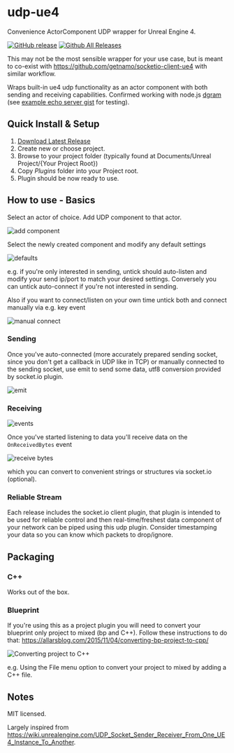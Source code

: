 # udp-ue4
Convenience ActorComponent UDP wrapper for Unreal Engine 4.

[![GitHub release](https://img.shields.io/github/release/getnamo/udp-ue4.svg)](https://github.com/getnamo/udp-ue4/releases)
[![Github All Releases](https://img.shields.io/github/downloads/getnamo/udp-ue4/total.svg)](https://github.com/getnamo/udp-ue4/releases)

This may not be the most sensible wrapper for your use case, but is meant to co-exist with https://github.com/getnamo/socketio-client-ue4 with similar workflow.

Wraps built-in ue4 udp functionality as an actor component with both sending and receiving capabilities. Confirmed working with node.js [dgram](https://nodejs.org/api/dgram.html) (see [example echo server gist](https://gist.github.com/getnamo/8117fdc64209af086ce0337310c52a51) for testing).

## Quick Install & Setup

 1. [Download Latest Release](https://github.com/getnamo/udp-ue4/releases)
 2. Create new or choose project.
 3. Browse to your project folder (typically found at Documents/Unreal Project/{Your Project Root})
 4. Copy *Plugins* folder into your Project root.
 5. Plugin should be now ready to use.
 
 ## How to use - Basics
 
 Select an actor of choice. Add UDP component to that actor.
 
 ![add component](https://i.imgur.com/EnCiU4K.png)
 
 Select the newly created component and modify any default settings
 
 ![defaults](https://i.imgur.com/nANqpPF.png)
 
 e.g. if you're only interested in sending, untick should auto-listen and modify your send ip/port to match your desired settings. Conversely you can untick auto-connect if you're not interested in sending.
 
 Also if you want to connect/listen on your own time untick both and connect manually via e.g. key event
 
 ![manual connect](https://i.imgur.com/HVrsO2p.png)
 
 ### Sending
 
 Once you've auto-connected (more accurately prepared sending socket, since you don't get a callback in UDP like in TCP) or manually connected to the sending socket, use emit to send some data, utf8 conversion provided by socket.io plugin.
 
 ![emit](https://i.imgur.com/3EIT8TL.png)
 
 ### Receiving
 
 ![events](https://i.imgur.com/IRE54zq.png)
 
 Once you've started listening to data you'll receive data on the ```OnReceivedBytes``` event
 
 ![receive bytes](https://i.imgur.com/YCEUCkW.png)
 
 which you can convert to convenient strings or structures via socket.io (optional).
 
 ### Reliable Stream
 
 Each release includes the socket.io client plugin, that plugin is intended to be used for reliable control and then real-time/freshest data component of your network can be piped using this udp plugin. Consider timestamping your data so you can know which packets to drop/ignore.

## Packaging

### C++
Works out of the box.

### Blueprint
If you're using this as a project plugin you will need to convert your blueprint only project to mixed (bp and C++). Follow these instructions to do that: https://allarsblog.com/2015/11/04/converting-bp-project-to-cpp/

![Converting project to C++](https://i.imgur.com/Urwx2TF.png)

e.g. Using the File menu option to convert your project to mixed by adding a C++ file.

## Notes
MIT licensed.

Largely inspired from https://wiki.unrealengine.com/UDP_Socket_Sender_Receiver_From_One_UE4_Instance_To_Another.

